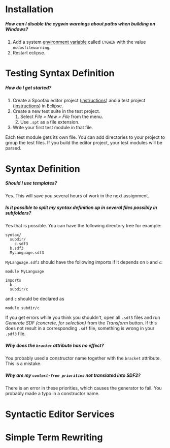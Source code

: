 # Installation

##### How can I disable the cygwin warnings about paths when building on Windows?

1. Add a system [environment variable](http://superuser.com/questions/284342/what-are-path-and-other-environment-variables-and-how-can-i-set-or-use-them) 
   called `CYGWIN` with the value `nodosfilewarning`. 
2. Restart eclipse.

# Testing Syntax Definition

##### How do I get started?

1. Create a Spoofax editor project ([instructions](https://github.com/guwac/compiler-construction/blob/master/assignments/milestone1-editor/overview.md#initial-spoofax-project)) 
   and a test project ([instructions](https://github.com/guwac/compiler-construction/blob/master/assignments/milestone1-editor/overview.md#initial-test-project)) in Eclipse.
2. Create a new test suite in the test project. 
   1. Select *File > New > File* from the menu.
   2. Use `.spt` as a file extension.
3. Write your first test module in that file. 
   
Each test module gets its own file. 
You can add directories to your project to group the test files. 
If you build the editor project, your test modules will be parsed. 

# Syntax Definition

##### Should I use templates?

Yes. 
This will save you several hours of work in the next assignment.

##### Is it possible to split my syntax definition up in several files possibly in subfolders?

Yes that is possible. You can have the following directory tree for example:

    syntax/
      subdir/
        c.sdf3
      b.sdf3
      MyLanguage.sdf3

`MyLanguage.sdf3` should have the following imports if it depends on `b` and `c`:

    module MyLanguage
     
    imports 
      b 
      subdir/c
    
and `c` should be declared as

    module subdir/c
    
If you get errors while you think you shouldn't, open all `.sdf3` files and run *Generate SDF (concrete, for selection)* from the *Transform* button. If this does not result in a corresponding `.sdf` file, something is wrong in your `.sdf3` file.

##### Why does the `bracket` attribute has no effect?

You probably used a constructor name together with the `bracket` attribute.
This is a mistake.

##### Why are my `context-free priorities` not translated into SDF2?

There is an error in these priorities, which causes the generator to fail.
You probably made a typo in a constructor name. 

# Syntactic Editor Services

# Simple Term Rewriting
